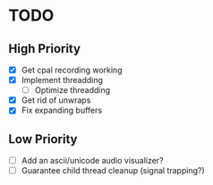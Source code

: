 # TODO
## High Priority
- [x] Get cpal recording working
- [x] Implement threadding
    - [ ] Optimize threadding
- [x] Get rid of unwraps
- [x] Fix expanding buffers
## Low Priority
- [ ] Add an ascii/unicode audio visualizer?
- [ ] Guarantee child thread cleanup (signal trapping?)
